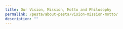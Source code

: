 ```yaml
---
title: Our Vision, Mission, Motto and Philosophy
permalink: /pesta/about-pesta/vision-mission-motto/
description: ""
---
```

